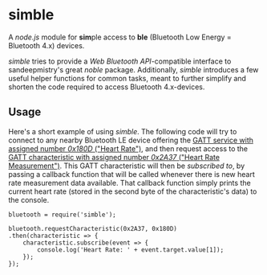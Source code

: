 simble
======

A *node.js* module for **sim**ple access to **ble** (Bluetooth Low Energy = Bluetooth 4.x) devices.

*simble* tries to provide a *Web Bluetooth API*-compatible interface to sandeepmistry's great *noble* package.
Additionally, *simble* introduces a few useful helper functions for common tasks, meant to further simplify and shorten the code required to access Bluetooth 4.x-devices.

Usage
-----

Here's a short example of using *simble*. The following code will try to connect to any nearby Bluetooth LE device offering the [GATT service with assigned number *0x180D* ("Heart Rate")](https://www.bluetooth.com/specifications/gatt/viewer?attributeXmlFile=org.bluetooth.service.heart_rate.xml), and then request access to the [GATT characteristic with assigned number *0x2A37* ("Heart Rate Measurement")](https://www.bluetooth.com/specifications/gatt/viewer?attributeXmlFile=org.bluetooth.characteristic.heart_rate_measurement.xml).
This GATT characteristic will then be *subscribed to*, by passing a callback function that will be called whenever there is new heart rate measurement data available.
That callback function simply prints the current heart rate (stored in the second byte of the characteristic's data) to the console.

```
bluetooth = require('simble');

bluetooth.requestCharacteristic(0x2A37, 0x180D)
.then(characteristic => {
	characteristic.subscribe(event => {
		console.log('Heart Rate: ' + event.target.value[1]);
	});
});
```
